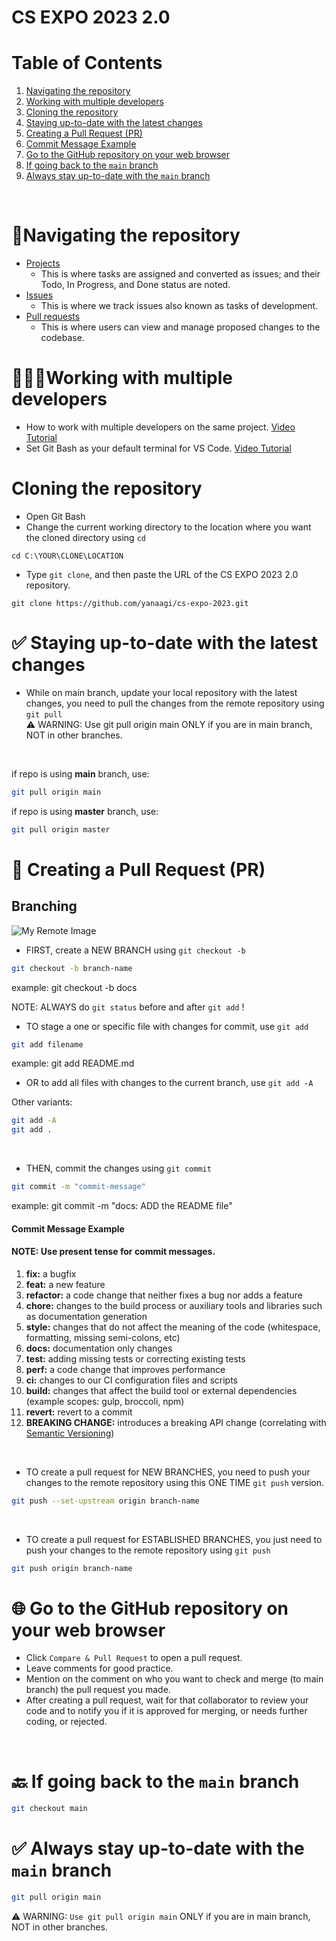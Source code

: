 # CS EXPO 2023 2.0

# Table of Contents
1. [Navigating the repository](#🧭navigating-the-repository)
2. [Working with multiple developers](#👨‍👦‍👦working-with-multiple-developers)
3. [Cloning the repository](#cloning-the-repository)
4. [Staying up-to-date with the latest changes](#✅-staying-up-to-date-with-the-latest-changes)
5. [Creating a Pull Request (PR)](#📢-creating-a-pull-request-pr)
6. [Commit Message Example](#commit-message-example)
7. [Go to the GitHub repository on your web browser](#🌐-go-to-the-github-repository-on-your-web-browser)
8. [If going back to the ```main``` branch](#🔙-if-going-back-to-the-main-branch)
9. [Always stay up-to-date with the ```main``` branch](#✅-always-stay-up-to-date-with-the-main-branch)

<br>

# 🧭Navigating the repository
- [Projects](https://github.com/yanaagi/cs-expo-2023/projects)
  - This is where tasks are assigned and converted as issues; and their Todo, In Progress, and Done status are noted.
- [Issues](https://github.com/yanaagi/cs-expo-2023/issues)
  - This is where we track issues also known as tasks of development.   
- [Pull requests](https://github.com/yanaagi/cs-expo-2023/pulls)
  - This is where users can view and manage proposed changes to the codebase.

# 👨‍👦‍👦Working with multiple developers
- How to work with multiple developers on the same project. [Video Tutorial](https://youtu.be/MnUd31TvBoU)
- Set Git Bash as your default terminal for VS Code. [Video Tutorial](https://youtu.be/PzJCwfYfIzY)

# Cloning the repository
- Open Git Bash
- Change the current working directory to the location where you want the cloned directory using `cd`
```
cd C:\YOUR\CLONE\LOCATION
```
- Type `git clone`, and then paste the URL of the CS EXPO 2023 2.0 repository.
```
git clone https://github.com/yanaagi/cs-expo-2023.git
```

# ✅ Staying up-to-date with the latest changes
- While on main branch, update your local repository with the latest changes, you need to pull the changes from the remote repository using `git pull` <br>
⚠ WARNING: Use git pull origin main ONLY if you are in main branch, NOT in other branches.

<br>

if repo is using <b>main</b> branch, use:
```bash
git pull origin main
```

if repo is using <b>master</b> branch, use:
```bash
git pull origin master
```


# 📢 Creating a Pull Request (PR)
## Branching
![My Remote Image](https://cs50.harvard.edu/web/2020/notes/1/images/branch.png)

- FIRST, create a NEW BRANCH using `git checkout -b`
```bash
git checkout -b branch-name
```
example: git checkout -b docs

NOTE: ALWAYS do `git status` before and after `git add` !

- TO stage a one or specific file with changes for commit, use `git add`
```bash
git add filename
```
example: git add README.md

- OR to add all files with changes to the current branch, use `git add -A`

Other variants:
```bash
git add -A 
git add .
```
<br>

- THEN, commit the changes using `git commit`
```bash
git commit -m "commit-message"
```

example: git commit -m "docs: ADD the README file"

#### Commit Message Example
#### NOTE: Use present tense for commit messages.
1. **fix:** a bugfix
2. **feat:** a new feature
3. **refactor:** a code change that neither fixes a bug nor adds a feature
4. **chore:** changes to the build process or auxiliary tools and libraries such as documentation generation
5. **style:** changes that do not affect the meaning of the code (whitespace, formatting, missing semi-colons, etc)
6. **docs:** documentation only changes
7. **test:** adding missing tests or correcting existing tests
8. **perf:** a code change that improves performance
9. **ci:** changes to our CI configuration files and scripts
10. **build:** changes that affect the build tool or external dependencies (example scopes: gulp, broccoli, npm)
11. **revert:** revert to a commit
12. **BREAKING CHANGE:** introduces a breaking API change (correlating with [Semantic Versioning](https://semver.org/))

<br>

- TO create a pull request for NEW BRANCHES, you need to push your changes to the remote repository using this ONE TIME `git push` version.
```bash
git push --set-upstream origin branch-name
```
<br>

- TO create a pull request for ESTABLISHED BRANCHES, you just need to push your changes to the remote repository using `git push`
```bash
git push origin branch-name
```

# 🌐 Go to the GitHub repository on your web browser
- Click `Compare & Pull Request` to open a pull request. 
- Leave comments for good practice.
- Mention on the comment on who you want to check and merge (to main branch) the pull request you made.
- After creating a pull request, wait for that collaborator to review your code and to notify you
if it is approved for merging, or needs further coding, or rejected.
<br>

# 🔙 If going back to the ```main``` branch
```bash
git checkout main
```

# ✅ Always stay up-to-date with the ```main``` branch
```bash
git pull origin main
```
⚠ WARNING: ```Use git pull origin main```  ONLY if you are in main branch, NOT in other branches.
